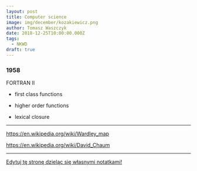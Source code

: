 ```yaml
---
layout: post
title: Computer science
image: img/december/kozakiewicz.png
author: Tomasz Waszczyk
date: 2018-12-25T10:00:00.000Z
tags:
  - NKWD
draft: true
---
```


### 1958

FORTRAN II

- first class functions

- higher order functions

- lexical closure

---

https://en.wikipedia.org/wiki/Wardley_map

https://en.wikipedia.org/wiki/David_Chaum

---

<a href="https://github.com/TomaszWaszczyk/historia.waszczyk.com/edit/master/src/content/computer-science.md" target="_blank">Edytuj tę stronę dzieląc się własnymi notatkami!</a>
